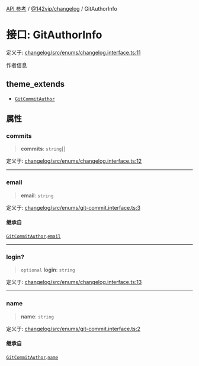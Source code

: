 [API 参考](../../../index.md) / [@142vip/changelog](../index.md) / GitAuthorInfo

# 接口: GitAuthorInfo

定义于: [changelog/src/enums/changelog.interface.ts:11](https://github.com/142vip/core-x/blob/d59cdcda9f62fc93dcb0efb54c66772997c75711/packages/changelog/src/enums/changelog.interface.ts#L11)

作者信息

## theme_extends

- [`GitCommitAuthor`](GitCommitAuthor.md)

## 属性

### commits

> **commits**: `string`[]

定义于: [changelog/src/enums/changelog.interface.ts:12](https://github.com/142vip/core-x/blob/d59cdcda9f62fc93dcb0efb54c66772997c75711/packages/changelog/src/enums/changelog.interface.ts#L12)

***

### email

> **email**: `string`

定义于: [changelog/src/enums/git-commit.interface.ts:3](https://github.com/142vip/core-x/blob/d59cdcda9f62fc93dcb0efb54c66772997c75711/packages/changelog/src/enums/git-commit.interface.ts#L3)

#### 继承自

[`GitCommitAuthor`](GitCommitAuthor.md).[`email`](GitCommitAuthor.md#email)

***

### login?

> `optional` **login**: `string`

定义于: [changelog/src/enums/changelog.interface.ts:13](https://github.com/142vip/core-x/blob/d59cdcda9f62fc93dcb0efb54c66772997c75711/packages/changelog/src/enums/changelog.interface.ts#L13)

***

### name

> **name**: `string`

定义于: [changelog/src/enums/git-commit.interface.ts:2](https://github.com/142vip/core-x/blob/d59cdcda9f62fc93dcb0efb54c66772997c75711/packages/changelog/src/enums/git-commit.interface.ts#L2)

#### 继承自

[`GitCommitAuthor`](GitCommitAuthor.md).[`name`](GitCommitAuthor.md#name)
